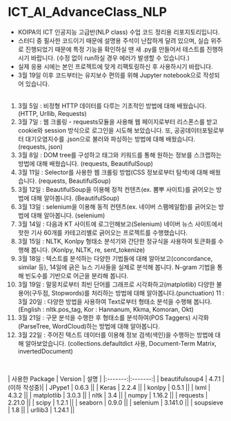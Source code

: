 # ICT_AI_AdvanceClass_NLP
* KOIPA의 ICT 인공지능 고급반(NLP class) 수업 코드 정리용 리포지토리입니다.<br>
* 스터디 중 필사한 코드이기 때문에 설명용 주석이 난잡하게 달려 있으며, 실습 위주로 진행되었기 때문에 특정 기능을 확인하실 땐 새 .py를 만들어서 테스트를 진행하시기 바랍니다. (수정 없이 run하실 경우 에러가 발생할 수 있습니다.) <br>
* 실제 응용 시에는 본인 프로젝트에 맞게 리팩토링하신 후 사용하시기 바랍니다.<br>
* 3월 19일 이후 코드부터는 유지보수 편의를 위해 Jupyter notebook으로 작성되어 있습니다.<br><br>

1. 3월 5일 : 비정형 HTTP 데이터를 다루는 기초적인 방법에 대해 배웠습니다. (HTTP, Urllib, Requests)
2. 3월 7일 : 웹 크롤링 - requests모듈을 사용해 웹 페이지로부터 리스폰스를 받고 cookie와 session 방식으로 로그인을 시도해 보았습니다. 또, 공공데이터포털로부터 대기오염지수를 .json으로 불러와 파싱하는 방법에 대해 배웠습니다. (requests, json)
3. 3월 8일 : DOM tree를 구성하고 태그와 키워드를 통해 원하는 정보를 스크랩하는 방법에 대해 배웠습니다. (requests, BeautifulSoup)
4. 3월 11일 : Selector를 사용한 웹 크롤링 방법(CSS 정보로부터 탐색)에 대해 배웠습니다. (requests, BeautifulSoup)
5. 3월 12일 : BeautifulSoup을 이용해 정적 컨텐츠(ex. 뽐뿌 사이트)를 긁어오는 방법에 대해 알아봅니다. (BeautifulSoup)
6. 3월 13일 : selenium을 이용해 동적 컨텐츠(ex. 네이버 스팸메일함)를 긁어오는 방법에 대해 알아봅니다. (selenium)
7. 3월 14일 : 다음과 KT 사이트에 로그인해보고(Selenium) 네이버 뉴스 사이트에서 핫한 기사 60개를 카테고리별로 긁어오는 프로젝트를 수행했습니다. 
8. 3월 15일 : NLTK, Konlpy 형태소 분석기와 간단한 정규식을 사용하여 토큰화를 수행해 봅니다. (Konlpy, NLTK, re, sent_tokenize)
9. 3월 18일 : 텍스트를 분석하는 다양한 기법들에 대해 알아보고(concordance, similar 등), 14일에 긁은 뉴스 기사들을 실제로 분석해 봅니다. N-gram 기법을 통해 빈도수를 기반으로 어근을 분리해 봅니다. 
10. 3월 19일 : 말뭉치로부터 최빈 단어를 그래프로 시각화하고(matplotlib) 다양한 불용어(구두점, Stopwords)를 처리하는 방법에 대해 알아봅니다.(punctuation)
11 : 3월 20일 : 다양한 방법을 사용하여 Text로부터 형태소 분석을 수행해 봅니다. (English : nltk.pos_tag, Kor : Hannanum, Kkma, Komoran, Okt)
12. 3월 21일 : 구문 분석을 수행한 후 형태소를 분석하여(POS Taggers) 시각화(ParseTree, WordCloud)하는 방법에 대해 알아봅니다. 
13. 3월 22일 : 주어진 텍스트 데이터를 이용해 정보 검색(색인)을 수행하는 방법에 대해 알아보았습니다. (collections.defaultdict 사용, Document-Term Matrix, invertedDocument)

<br>

| 사용한 Package | Version | 설명 |
|:-------:|:-------:|
|   beautifulsoup4    |   4.7.1    |(이하 작성중)|
|   JPype1    |   0.6.3    ||
|   Keras    |   2.2.4   ||
|   konlpy      |   0.5.1   ||
|   lxml    |   4.3.2    ||
|   matplotlib    |   3.0.3    ||
|   nltk      |   3.4    ||
|   numpy      |   1.16.2    ||
|   requests    |  2.21.0    ||
|   scipy     |   1.2.1   ||
|   seaborn     |   0.9.0   ||
|   selenium     |   3.141.0   ||
|   soupsieve     |   1.8   ||
|   urllib3      |   1.24.1   ||
